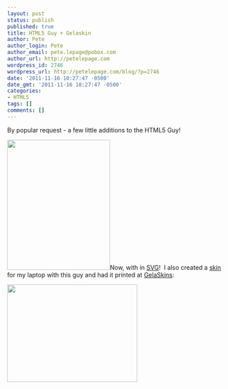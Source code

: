 ```yaml
---
layout: post
status: publish
published: true
title: HTML5 Guy + Gelaskin
author: Pete
author_login: Pete
author_email: pete.lepage@pobox.com
author_url: http://petelepage.com
wordpress_id: 2746
wordpress_url: http://petelepage.com/blog/?p=2746
date: '2011-11-16 10:27:47 -0500'
date_gmt: '2011-11-16 18:27:47 -0500'
categories:
- HTML5
tags: []
comments: []
---
```

<p>By popular request - a few little additions to the HTML5 Guy!</p>
<p><a href="http://petelepage.com/blog/wp-content/uploads/2011/11/HTML5-Guy.png"><img class="aligncenter size-medium wp-image-2740" title="HTML5-Guy" src="http://petelepage.com/blog/wp-content/uploads/2011/11/HTML5-Guy-237x300.png" alt="" width="237" height="300" /></a>Now, with in <a href="http://petelepage.com/blog/wp-content/uploads/2011/11/HTML5-Guy.svg">SVG</a>!  I also created a <a href="http://petelepage.com/blog/wp-content/uploads/2011/11/gela1.png" target="_blank">skin</a> for my laptop with this guy and had it printed at <a href="http://www.gelaskins.com/" target="_blank">GelaSkins</a>:</p>
<p><a href="http://petelepage.com/blog/wp-content/uploads/2011/11/gela1.png"><img class="aligncenter size-medium wp-image-2748" title="gela1" src="http://petelepage.com/blog/wp-content/uploads/2011/11/gela1-300x225.png" alt="" width="300" height="225" /></a></p>
